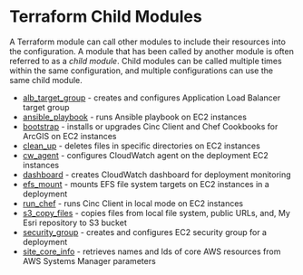 # Terraform Child Modules

A Terraform module can call other modules to include their resources into the configuration. A module that has been called by another module is often referred to as a *child module*. Child modules can be called multiple times within the same configuration, and multiple configurations can use the same child module.

* [alb_target_group](alb_target_group/README.md) - creates and configures Application Load Balancer target group
* [ansible_playbook](ansible_playbook/README.md) - runs Ansible playbook on EC2 instances
* [bootstrap](bootstrap/README.md) - installs or upgrades Cinc Client and Chef Cookbooks for ArcGIS on EC2 instances 
* [clean_up](clean_up/README.md) - deletes files in specific directories on EC2 instances
* [cw_agent](cw_agent/README.md) - configures CloudWatch agent on the deployment EC2 instances
* [dashboard](dashboard/README.md) - creates CloudWatch dashboard for deployment monitoring
* [efs_mount](nfs_mount/README.md) - mounts EFS file system targets on EC2 instances in a deployment
* [run_chef](run_chef/README.md) - runs Cinc Client in local mode on EC2 instances
* [s3_copy_files](s3_copy_files/README.md) - copies files from local file system, public URLs, and, My Esri repository to S3 bucket
* [security_group](security_group/README.md) - creates and configures EC2 security group for a deployment
* [site_core_info](site_core_info/README.md) - retrieves names and Ids of core AWS resources from AWS Systems Manager parameters
